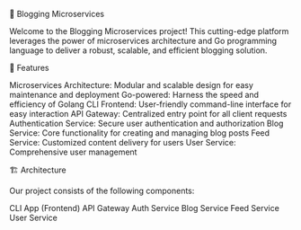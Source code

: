 🚀 Blogging Microservices

Welcome to the Blogging Microservices project! This cutting-edge platform leverages the power of microservices architecture and Go programming language to deliver a robust, scalable, and efficient blogging solution.

🌟 Features

Microservices Architecture: Modular and scalable design for easy maintenance and deployment
Go-powered: Harness the speed and efficiency of Golang
CLI Frontend: User-friendly command-line interface for easy interaction
API Gateway: Centralized entry point for all client requests
Authentication Service: Secure user authentication and authorization
Blog Service: Core functionality for creating and managing blog posts
Feed Service: Customized content delivery for users
User Service: Comprehensive user management

🏗️ Architecture

Our project consists of the following components:

CLI App (Frontend)
API Gateway
Auth Service
Blog Service
Feed Service
User Service
